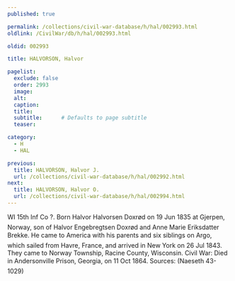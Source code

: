 ```yaml
---
published: true

permalink: /collections/civil-war-database/h/hal/002993.html
oldlink: /CivilWar/db/h/hal/002993.html

oldid: 002993

title: HALVORSON, Halvor

pagelist:
  exclude: false
  order: 2993
  image: 
  alt:
  caption:
  title:
  subtitle:      # Defaults to page subtitle
  teaser:

category: 
  - H 
  - HAL

previous:
  title: HALVORSON, Halvor J.
  url: /collections/civil-war-database/h/hal/002992.html  
next:
  title: HALVORSON, Halvor O.
  url: /collections/civil-war-database/h/hal/002994.html   
---
```

WI 15th Inf Co ?. Born &#147;Halvor Halvorsen Doxr&oslash;d&#148; on 19 Jun 1835 at Gjerpen, Norway, son of Halvor Engebregtsen Doxr&oslash;d and Anne Marie Eriksdatter Brekke. He came to America with his parents and six siblings on &#147;Argo&#148;, which sailed from Havre, France, and arrived in New York on 26 Jul 1843. They came to Norway Township, Racine County, Wisconsin. Civil War: Died in Andersonville Prison, Georgia, on 11 Oct 1864. Sources: (Naeseth &#146;43-1029)